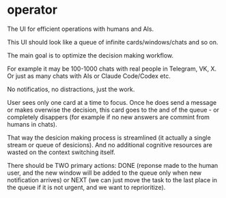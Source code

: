 # operator
The UI for efficient operations with humans and AIs.

This UI should look like a queue of infinite cards/windows/chats and so on.

The main goal is to optimize the decision making workflow.

For example it may be 100-1000 chats with real people in Telegram, VK, X. Or just as many chats with AIs or Claude Code/Codex etc.

No notificatios, no distractions, just the work.

User sees only one card at a time to focus. Once he does send a message or makes overwise the decision, this card goes to the and of the queue - or completely disappers (for example if no new answers are commint from humans in chats).

That way the desicion making process is streamlined (it actually a single stream or queue of desicions). And no additional cognitive resources are wasted on the context switching itself.

There should be TWO primary actions: DONE (reponse made to the human user, and the new window will be added to the queue only when new notification arrives) or NEXT (we can just move the task to the last place in the queue if it is not urgent, and we want to reprioritize).

